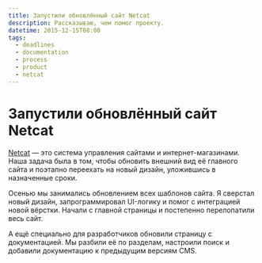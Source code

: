 ```yaml
---
title: Запустили обновлённый сайт Netcat
description: Рассказываю, чем помог проекту.
datetime: 2015-12-15T08:00
tags:
  - deadlines
  - documentation
  - process
  - product
  - netcat
---
```


# Запустили обновлённый сайт Netcat

[Netcat](https://netcat.ru) — это система управления сайтами и интернет-магазинами. Наша задача была в том, чтобы обновить внешний вид её главного сайта и поэтапно переехать на новый дизайн, уложившись в назначенные сроки.

Осенью мы занимались обновлением всех шаблонов сайта. Я сверстал новый дизайн, запрограммировал UI-логику и помог с интеграцией новой вёрстки. Начали с главной страницы и постепенно перелопатили весь сайт.

А ещё специально для разработчиков обновили страницу с документацией. Мы разбили её по разделам, настроили поиск и добавили документацию к предыдущим версиям CMS.
